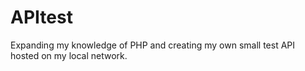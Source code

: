 # APItest
Expanding my knowledge of PHP and creating my own small test API hosted on my local network.
